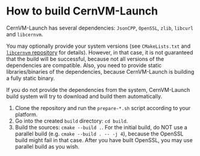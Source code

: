 How to build CernVM-Launch
==========================

CernVM-Launch has several dependencies: `JsonCPP`, `OpenSSL`, `zlib`, `libcurl` and `libcernvm`.

You may optionally provide your system versions (see `CMakeLists.txt` and
[`libcernvm` repository](https://github.com/cernvm/libcernvm) for details). However, in
that case, it is not guaranteed that the build will be successful, because not all
versions of the dependencies are compatible. Also, you need to provide static
libraries/binaries of the dependencies, because CernVM-Launch is building a fully static
binary.

If you do not provide the dependencies from the system, CernVM-Launch build system
will try to download and build them automatically.

1. Clone the repository and run the `prepare-*.sh` script according to your platform.
2. Go into the created `build` directory: `cd build`.
3. Build the sources: `cmake --build .`. For the initial build, do NOT use a parallel build
   (e.g. `cmake --build . -- -j 4`), because the OpenSSL build might fail in that case.
   After you have built OpenSSL, you may use parallel build as you wish.

